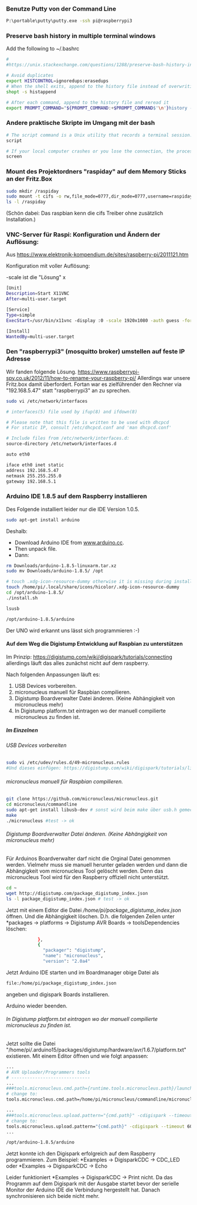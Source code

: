### Benutze Putty von der Command Line
```bash
P:\portable\putty\putty.exe -ssh pi@raspberrypi3
```

### Preserve bash history in multiple terminal windows

Add the following to ~/.bashrc
```bash
#
#https://unix.stackexchange.com/questions/1288/preserve-bash-history-in-multiple-terminal-windows

# Avoid duplicates
export HISTCONTROL=ignoredups:erasedups  
# When the shell exits, append to the history file instead of overwriting it
shopt -s histappend

# After each command, append to the history file and reread it
export PROMPT_COMMAND="${PROMPT_COMMAND:+$PROMPT_COMMAND$'\n'}history -a; history -c; history -r"
```

### Andere praktische Skripte im Umgang mit der bash
```bash
# The script command is a Unix utility that records a terminal session. The scriptreplay command offers a replay function to script. The session is captured in file name typescript by default.
script

# If your local computer crashes or you lose the connection, the processes or login sessions you establish through screen don't go away.
screen
```

### Mount des Projektordners "raspiday" auf dem Memory Sticks an der Fritz.Box
```bash
sudo mkdir /raspiday
sudo mount -t cifs -o rw,file_mode=0777,dir_mode=0777,username=raspiday,password=raspiday //fritz.box/FRITZ.NAS/SanDisk-Ultra-01/raspiday /raspiday
ls -l /raspiday
```
(Schön dabei: Das raspbian kenn die cifs Treiber ohne zusätzlich Installation.)

### VNC-Server für Raspi: Konfiguration und Ändern der Auflösung:
Aus https://www.elektronik-kompendium.de/sites/raspberry-pi/2011121.htm

Konfiguration mit voller Auflösung:

-scale ist die "Lösung" <breite in pix.>x<hoehe in pix.>

```bash
[Unit]
Description=Start X11VNC
After=multi-user.target

[Service]
Type=simple
ExecStart=/usr/bin/x11vnc -display :0 -scale 1920x1080 -auth guess -forever -lo$

[Install]
WantedBy=multi-user.target
```

### Den "raspberrypi3" (mosquitto broker) umstellen auf feste IP Adresse
Wir fanden folgende Lösung. 
https://www.raspberrypi-spy.co.uk/2012/11/how-to-rename-your-raspberry-pi/
Allerdings war unsere Fritz.box damit überfordert.
Fortan war es zielführender den Rechner via "192.168.5.47" statt "raspberrypi3" an zu sprechen. 

```bash
sudo vi /etc/network/interfaces
```

```bash
# interfaces(5) file used by ifup(8) and ifdown(8)

# Please note that this file is written to be used with dhcpcd
# For static IP, consult /etc/dhcpcd.conf and 'man dhcpcd.conf'

# Include files from /etc/network/interfaces.d:
source-directory /etc/network/interfaces.d

auto eth0

iface eth0 inet static
address 192.168.5.47
netmask 255.255.255.0
gateway 192.168.5.1
```

### Arduino IDE 1.8.5 auf dem Raspberry installieren
Des Folgende installiert leider nur die IDE Version 1.0.5.
```bash
sudo apt-get install arduino
```
Deshalb:
* Download Arduino IDE from www.arduino.cc. 
* Then unpack file.
* Dann:
```bash
rm Downloads/arduino-1.8.5-linuxarm.tar.xz
sudo mv Downloads/arduino-1.8.5/ /opt

# touch .xdg-icon-resource-dummy otherwise it is missing during install.sh
touch /home/pi/.local/share/icons/hicolor/.xdg-icon-resource-dummy
cd /opt/arduino-1.8.5/
./install.sh

lsusb

/opt/arduino-1.8.5/arduino
```
Der UNO wird erkannt uns lässt sich programmieren :-)


#### Auf dem Weg die Digistump Entwicklung auf Raspbian zu unterstützen

Im Prinzip: https://digistump.com/wiki/digispark/tutorials/connecting 
allerdings läuft das alles zunächst nicht auf dem raspberry.

Nach folgenden Anpassungen läuft es:
1. USB Devices vorbereiten.
2. micronucleus manuell für Raspbian compilieren.
3. Digistump Boardverwalter Datei änderen. (Keine Abhängigkeit von micronucleus mehr) 
4. In Digistump platform.txt eintragen wo der manuell compilierte micronucleus zu finden ist.

##### Im Einzelnen
###### USB Devices vorbereiten
```bash
sudo vi /etc/udev/rules.d/49-micronucleus.rules
#Und dieses einfügen: https://digistump.com/wiki/digispark/tutorials/linuxtroubleshooting
```

###### micronucleus manuell für Raspbian compilieren.
```bash
git clone https://github.com/micronucleus/micronucleus.git
cd micronucleus/commandline
sudo apt-get install libusb-dev # sonst wird beim make über usb.h gemeckert.
make
./micronucleus #test -> ok
```

###### Digistump Boardverwalter Datei änderen. (Keine Abhängigkeit von micronucleus mehr) 
Für Arduinos Boardverwalter darf nicht die Orginal Datei genommen werden.
Vielmehr muss sie manuell herunter geladen werden und dann
die Abhängigkeit vom micronucleus Tool gelöscht werden.
Denn das micronucleus Tool wird für den Raspberry offiziell nicht unterstützt. 
```bash
cd ~
wget http://digistump.com/package_digistump_index.json
ls -l package_digistump_index.json # test -> ok
```
Jetzt mit einem Editor die Datei */home/pi/package_digistump_index.json* öffnen.
Und die Abhängigkeit löschen. D.h. die folgenden Zeilen unter
*packages -> platforms -> Digistump AVR Boards -> toolsDependencies
löschen:
```bash
            },
            {
              "packager": "digistump",
              "name": "micronucleus",
              "version": "2.0a4"
```

Jetzt Arduino IDE starten und im Boardmanager obige Datei als
```bash
file:/home/pi/package_digistump_index.json
```
angeben und digispark Boards installieren.

Arduino wieder beenden.

###### In Digistump platform.txt eintragen wo der manuell compilierte micronucleus zu finden ist.
Jetzt sollte die Datei "/home/pi/.arduino15/packages/digistump/hardware/avr/1.6.7/platform.txt" 
existieren. Mit einem Editor öffnen und wie folgt anpassen:
```bash
...
# AVR Uploader/Programmers tools
# ------------------------------
...
###tools.micronucleus.cmd.path={runtime.tools.micronucleus.path}/launcher
# change to:
tools.micronucleus.cmd.path=/home/pi/micronucleus/commandline/micronucleus

...
###tools.micronucleus.upload.pattern="{cmd.path}" -cdigispark --timeout 60 -Uflash:w:{build.path}/{build.project_name}.hex:i
# change to:
tools.micronucleus.upload.pattern="{cmd.path}" -cdigispark --timeout 60 {build.path}/{build.project_name}.hex
...
```

```bash
/opt/arduino-1.8.5/arduino
```

Jetzt konnte ich den Digispark erfolgreich auf dem Raspberry programmieren. Zum Beispiel:
*Examples -> DigisparkCDC -> CDC_LED
oder
*Examples -> DigisparkCDC -> Echo


Leider funktioniert
*Examples -> DigisparkCDC -> Print
nicht. Da das Programm auf dem Digispark mit der Ausgabe startet bevor der 
serielle Monitor der Arduino IDE
die Verbindung hergestellt hat. Danach synchronisieren sich beide nicht mehr.




